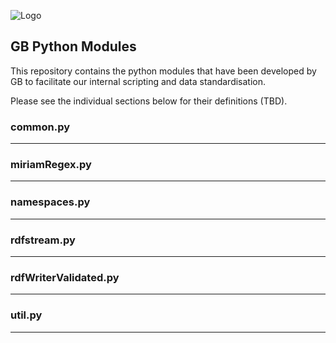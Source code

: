 ![Logo](./assets/GB-small-logo.png)   

## GB Python Modules

This repository contains the python modules that have been developed by GB to facilitate our internal scripting and data standardisation.   

Please see the individual sections below for their definitions (TBD).

### common.py
---------

### miriamRegex.py
--------------

### namespaces.py
-------------

### rdfstream.py
------------

### rdfWriterValidated.py
---------------------

### util.py
-------


